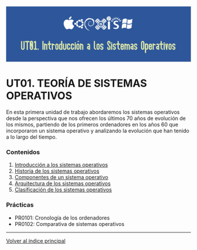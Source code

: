 ![Carátula UT01](imgs/caratula_ut01.png)

# UT01. TEORÍA DE SISTEMAS OPERATIVOS

En esta primera unidad de trabajo abordaremos los sistemas operativos desde la perspectiva que nos ofrecen los últimos 70 años de evolución de los mismos, partiendo de los primeros ordenadores en los años 60 que incorporaron un sistema operativo y analizando la evolución que han tenido a lo largo del tiempo.

### Contenidos

1. [Introducción a los sistemas operativos](01_introducción.md)
2. [Historia de los sistemas operativos](02_historia.md)
3. [Componentes de un sistema operativo](03_componentes.md)
4. [Arquitectura de los sistemas operativos](04_arquitectura.md)
5. [Clasificación de los sistemas operativos](05_clasificación.md)

### Prácticas

- PR0101: Cronología de los ordenadores
- PR0102: Comparativa de sistemas operativos

***
[Volver al índice principal](../index.md)
